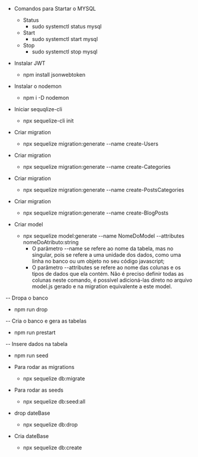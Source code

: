 - Comandos para Startar o MYSQL
  - Status
    - sudo systemctl status mysql
  - Start
    - sudo systemctl start mysql
  - Stop
    - sudo systemctl stop mysql

- Instalar JWT
  - npm install jsonwebtoken

- Instalar o nodemon
  - npm i -D nodemon

- Iniciar sequqlize-cli
  - npx sequelize-cli init

- Criar migration
  - npx sequelize migration:generate --name create-Users

- Criar migration
  - npx sequelize migration:generate --name create-Categories

- Criar migration
  - npx sequelize migration:generate --name create-PostsCategories

- Criar migration
  - npx sequelize migration:generate --name create-BlogPosts

- Criar model
  - npx sequelize model:generate --name NomeDoModel --attributes nomeDoAtributo:string
    - O parâmetro --name se refere ao nome da tabela, mas no singular, pois se refere a uma unidade dos dados, como uma linha no banco ou um objeto no seu código javascript;
    - O parâmetro --attributes se refere ao nome das colunas e os tipos de dados que ela contém. Não é preciso definir todas as colunas neste comando, é possível adicioná-las direto no arquivo model.js gerado e na migration equivalente a este model.

-- Dropa o banco
  - npm run drop 

-- Cria o banco e gera as tabelas
  - npm run prestart

-- Insere dados na tabela
  - npm run seed



- Para rodar as migrations
  - npx sequelize db:migrate

- Para rodar as seeds
  - npx sequelize db:seed:all

- drop dateBase
  - npx sequelize db:drop

- Cria dateBase
  - npx sequelize db:create